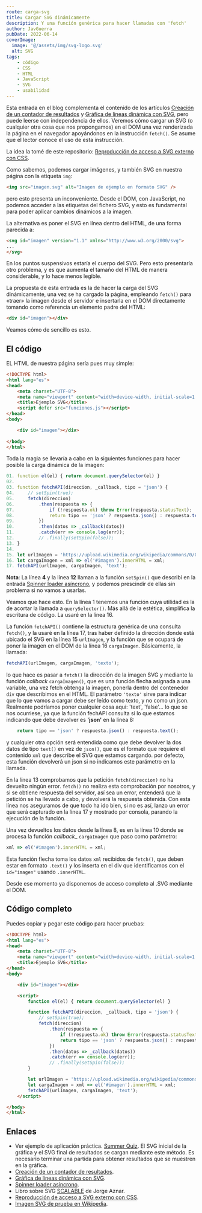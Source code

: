 ```yaml
---
route: carga-svg
title: Cargar SVG dinámicamente
description: Y una función genérica para hacer llamadas con 'fetch'
author: JavGuerra
pubDate: 2022-06-14
coverImage:
  image: '@/assets/img/svg-logo.svg'
  alt: SVG
tags:
    - código
    - CSS
    - HTML
    - JavaScript
    - SVG
    - usabilidad
---
```


Esta entrada en el blog complementa el contenido de los artículos [Creación de un contador de resultados](/blog/contador-resultados) y [Gráfica de lineas dinámica con SVG](/blog/grafica-lineas), pero puede leerse con independencia de ellos. Veremos cómo cargar un SVG (o cualquier otra cosa que nos propongamos) en el DOM una vez renderizada la página en el navegador apoyándonos en la instrucción ```fetch()```. Se asume que el lector conoce el uso de esta instrucción.

La idea la tomé de este repositorio: [Reproducción de acceso a SVG externo con CSS](https://github.com/ojgarciab/335841-stackoverflow-es).

Como sabemos, podemos cargar imágenes, y también SVG en nuestra página con la etiqueta ```img```:

```html
<img src="imagen.svg" alt="Imagen de ejemplo en formato SVG" />
```

pero esto presenta un inconveniente. Desde el DOM, con JavaScript, no podemos acceder a las etiquetas del fichero SVG, y esto es fundamental para poder aplicar cambios dinámicos a la imagen.

La alternativa es poner el SVG en línea dentro del HTML, de una forma parecida a:

```html
<svg id="imagen" version="1.1" xmlns="http://www.w3.org/2000/svg">
...
</svg>
```
En los puntos suspensivos estaría el cuerpo del SVG. Pero esto presentaría otro problema, y es que aumenta el tamaño del HTML de manera considerable, y lo hace menos legible.

La propuesta de esta entrada es la de hacer la carga del SVG dinámicamente, una vez se ha cargado la página, empleando ```fetch()``` para «traer» la imagen desde el servidor e insertarla en el DOM directamente tomando como referencia un elemento padre del HTML:

```html
<div id="imagen"></div>
```
Veamos cómo de sencillo es esto.

## El código

EL HTML de nuestra página sería pues muy simple:

```html
<!DOCTYPE html>
<html lang="es">
<head>
    <meta charset="UTF-8">
    <meta name="viewport" content="width=device-width, initial-scale=1.0">
    <title>Ejemplo SVG</title>
    <script defer src="funciones.js"></script>
</head>
<body>

    <div id="imagen"></div>
    
</body>
</html>
```
Toda la magia se llevaría a cabo en la siguientes funciones para hacer posible la carga dinámica de la imagen:

```javascript
01. function el(el) { return document.querySelector(el) }
02. 
03. function fetchAPI(direccion, _callback, tipo = 'json') {
04.     // setSpin(true);
05.     fetch(direccion)
06.         .then(respuesta => {
07.             if (!respuesta.ok) throw Error(respuesta.statusText);
08.             return tipo == 'json' ? respuesta.json() : respuesta.text();
09.         })
10.         .then(datos => _callback(datos))
11.         .catch(err => console.log(err));
12.         // .finally(setSpin(false));
13. }
14. 
15. let urlImagen = 'https://upload.wikimedia.org/wikipedia/commons/0/02/SVG_logo.svg';
16. let cargaImagen = xml => el('#imagen').innerHTML = xml;
17. fetchAPI(urlImagen, cargaImagen, 'text');
```

__Nota__: La línea __4__ y la línea __12__ llaman a la función ```setSpin()``` que describí en la entrada [Spinner loader asíncrono](/blog/spinner-loader-asincrono), y podemos prescindir de ellas sin problema si no vamos a usarlas.

Veamos que hace esto. En la línea 1 tenemos una función cuya utilidad es la de acortar la llamada a ```querySelector()```. Más allá de la estética, simplifica la escritura de código. La usaré en la línea 16.

La función ```fetchAPI()``` contiene la estructura genérica de una consulta ```fetch()```, y la usaré en la línea 17, tras haber definido la dirección donde está ubicado el SVG en la línea 15 ```urlImagen```, y la función que se ocupará de poner la imagen en el DOM de la línea 16 ```cargaImagen```. Básicamente, la llamada:

```javascript
fetchAPI(urlImagen, cargaImagen, 'texto');
```

lo que hace es pasar a ```fetch()``` la dirección de la imagen SVG y mediante la función _callback_ ```cargaImagen()```, que es una función flecha asignada a una variable, una vez fetch obtenga la imagen, ponerla dentro del contenedor ```div``` que describimos en el HTML. El parámetro ```'texto'``` sirve para indicar que lo que vamos a cargar debe ser leído como texto, y no como un json. Realmente podríamos poner cualquier cosa aquí: 'text', 'false'... lo que se nos ocurriese,  ya que la función fechAPI consulta si lo que estamos indicando que debe devolver es __'json'__ en la línea 8:

```javascript
    return tipo == 'json' ? respuesta.json() : respuesta.text();
```
y cualquier otra opción será entendida como que debe devolver la dos datos de tipo ```text()``` en vez de ```json()```, que es el formato que requiere el contenido ```xml``` que describe el SVG que estamos cargando. por defecto, esta función devolverá un json si no indicamos este parámetro en la llamada.

En la línea 13 comprobamos que la petición ```fetch(direccion)``` no ha devuelto ningún error. ```fetch()``` no realiza esta comprobación por nosotros, y si se obtiene respuesta del servidor, así sea un error, entenderá que la petición se ha llevado a cabo, y devolverá la respuesta obtenida. Con esta línea nos aseguramos de que todo ha ido bien, si no es así, lanzo un error que será capturado en la línea 17 y mostrado por consola, parando la ejecución de la función.

Una vez devueltos los datos desde la línea 8, es en la línea 10 donde se procesa la función _callback__ ```cargaImagen``` que paso como parámetro:

```javascript
xml => el('#imagen').innerHTML = xml;
```
Esta función flecha toma los datos ```xml``` recibidos de ```fetch()```, que deben estar en formato ```.text()``` y los inserta en el div que identificamos con el ```id="imagen"``` usando ```.innerHTML```.

Desde ese momento ya disponemos de acceso completo al .SVG mediante el DOM.

## Código completo

Puedes copiar y pegar este código para hacer pruebas:

```html
<!DOCTYPE html>
<html lang="es">
<head>
    <meta charset="UTF-8">
    <meta name="viewport" content="width=device-width, initial-scale=1.0">
    <title>Ejemplo SVG</title>
</head>
<body>

    <div id="imagen"></div>

    <script>
        function el(el) { return document.querySelector(el) }

        function fetchAPI(direccion, _callback, tipo = 'json') {
            // setSpin(true);
            fetch(direccion)
                .then(respuesta => {
                    if (!respuesta.ok) throw Error(respuesta.statusText);
                    return tipo == 'json' ? respuesta.json() : respuesta.text();
                })
                .then(datos => _callback(datos))
                .catch(err => console.log(err));
                // .finally(setSpin(false));
        }

        let urlImagen = 'https://upload.wikimedia.org/wikipedia/commons/0/02/SVG_logo.svg';
        let cargaImagen = xml => el('#imagen').innerHTML = xml;
        fetchAPI(urlImagen, cargaImagen, 'text');
    </script>

</body>
</html>
```

## Enlaces

* Ver ejemplo de aplicación práctica. [Summer Quiz](https://javguerra.github.io/summer-quiz/). El SVG inicial de la gráfica y el SVG final de resultados se cargan mediante este método. Es necesario terminar una partida para obtener resultados que se muestren en la gráfica.
* [Creación de un contador de resultados](/blog/contador-resultados).
* [Gráfica de lineas dinámica con SVG](/blog/grafica-lineas).
* [Spinner loader asíncrono](/blog/spinner-loader-asincrono).
* Libro sobre SVG [SCALABLE](https://leanpub.com/scalable/) de Jorge Aznar.
* [Reproducción de acceso a SVG externo con CSS](https://github.com/ojgarciab/335841-stackoverflow-es).
* [Imagen SVG de prueba en Wikipedia](https://upload.wikimedia.org/wikipedia/commons/0/02/SVG_logo.svg).